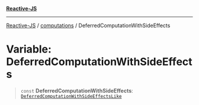 [**Reactive-JS**](../../README.md)

***

[Reactive-JS](../../README.md) / [computations](../README.md) / DeferredComputationWithSideEffects

# Variable: DeferredComputationWithSideEffects

> `const` **DeferredComputationWithSideEffects**: [`DeferredComputationWithSideEffectsLike`](../interfaces/DeferredComputationWithSideEffectsLike.md)

